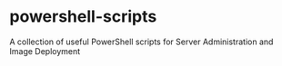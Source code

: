 # powershell-scripts
A collection of useful PowerShell scripts for Server Administration and Image Deployment
